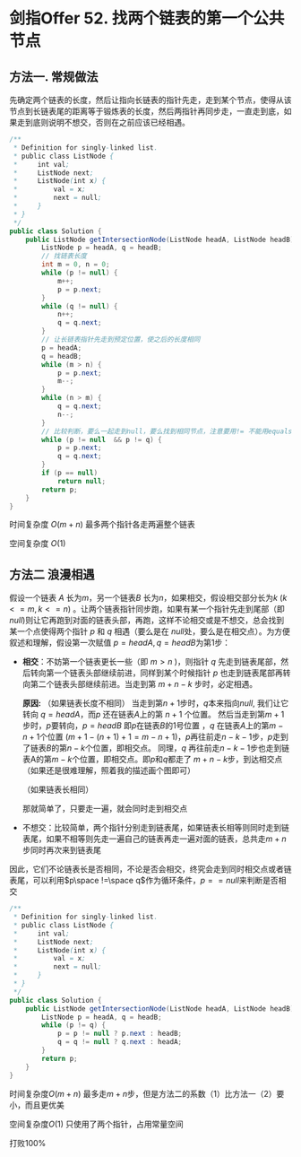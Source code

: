 # 剑指Offer 52. 找两个链表的第一个公共节点

## 方法一. 常规做法

先确定两个链表的长度，然后让指向长链表的指针先走，走到某个节点，使得从该节点到长链表尾的距离等于锻炼表的长度，然后两指针再同步走，一直走到底，如果走到底则说明不想交，否则在之前应该已经相遇。

```java
/**
 * Definition for singly-linked list.
 * public class ListNode {
 *     int val;
 *     ListNode next;
 *     ListNode(int x) {
 *         val = x;
 *         next = null;
 *     }
 * }
 */
public class Solution {
    public ListNode getIntersectionNode(ListNode headA, ListNode headB) {
        ListNode p = headA, q = headB;
        // 找链表长度
        int m = 0, n = 0;
        while (p != null) {
            m++;
            p = p.next;
        }
        while (q != null) {
            n++;
            q = q.next;
        }
        // 让长链表指针先走到预定位置，使之后的长度相同
        p = headA;
        q = headB;
        while (m > n) {
            p = p.next;
            m--;
        }
        while (n > m) {
            q = q.next;
            n--;
        }
        // 比较判断，要么一起走到null，要么找到相同节点，注意要用!= 不能用equals
        while (p != null  && p != q) {
            p = p.next;
            q = q.next;
        }
        if (p == null)
            return null;
        return p;
    }
}
```

时间复杂度 $O(m+n)$ 最多两个指针各走两遍整个链表

空间复杂度 $O(1)$

## 方法二 浪漫相遇

假设一个链表 $A$ 长为$m$，另一个链表$B$ 长为$n$，如果相交，假设相交部分长为$k\ (k <= m, k <= n)$ 。让两个链表指针同步跑，如果有某一个指针先走到尾部（即$null$)则让它再跑到对面的链表头部，再跑，这样不论相交或是不想交，总会找到某一个点使得两个指针 $p$ 和 $q$ 相遇（要么是在 $ null$处，要么是在相交点）。为方便叙述和理解，假设第一次赋值 $p = headA, q = headB$为第1步：

- **相交**：不妨第一个链表更长一些（即 $m > n$ )，则指针 $q$ 先走到链表尾部，然后转向第一个链表头部继续前进，同样到某个时候指针 $p$ 也走到链表尾部再转向第二个链表头部继续前进。当走到第 $m+n-k$ 步时，必定相遇。

   **原因:** （如果链表长度不相同）
  当走到第$n+1$步时，$q$本来指向$null$, 我们让它转向 $q = headA$，而$p$ 还在链表$A$上的第 $n+1$ 个位置。
  然后当走到第$m+1$步时，$p$要转向，$p = headB$ 即$p$在链表$B$的1号位置 ，$q$ 在链表$A$上的第$m-n+1$个位置 ($m+1 - (n+1) + 1 = m-n+1$)，$p$再往前走$n-k-1$步，$p$走到了链表$B$的第$n-k$个位置，即相交点。
  同理，$q$ 再往前走$n-k-1$步也走到链表A的第$m-k$个位置，即相交点。即$p$和$q$都走了 $m+n-k$步，到达相交点（如果还是很难理解，照着我的描述画个图即可）

  （如果链表长相同）

  那就简单了，只要走一遍，就会同时走到相交点

- 不想交：比较简单，两个指针分别走到链表尾，如果链表长相等则同时走到链表尾，如果不相等则先走一遍自己的链表再走一遍对面的链表，总共走$m+n$步同时再次来到链表尾

因此，它们不论链表长是否相同，不论是否会相交，终究会走到同时相交点或者链表尾，可以利用$p\space !=\space q$作为循环条件，$p == null$来判断是否相交

```java
/**
 * Definition for singly-linked list.
 * public class ListNode {
 *     int val;
 *     ListNode next;
 *     ListNode(int x) {
 *         val = x;
 *         next = null;
 *     }
 * }
 */
public class Solution {
    public ListNode getIntersectionNode(ListNode headA, ListNode headB) {
        ListNode p = headA, q = headB;
        while (p != q) {
            p = p != null ? p.next : headB;
            q = q != null ? q.next : headA;
        }
        return p;
    }
}
```

时间复杂度$O(m+n)$ 最多走$m+n$步，但是方法二的系数（1）比方法一（2）要小，而且更优美

空间复杂度$O(1)$ 只使用了两个指针，占用常量空间

打败100%